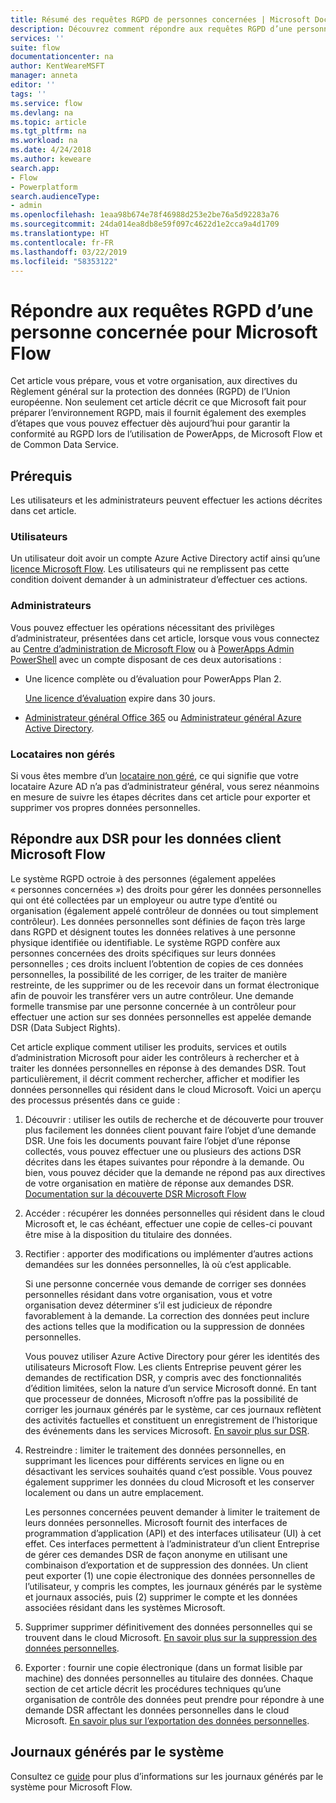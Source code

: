 ```yaml
---
title: Résumé des requêtes RGPD de personnes concernées | Microsoft Docs
description: Découvrez comment répondre aux requêtes RGPD d’une personne concernée pour Microsoft Flow.
services: ''
suite: flow
documentationcenter: na
author: KentWeareMSFT
manager: anneta
editor: ''
tags: ''
ms.service: flow
ms.devlang: na
ms.topic: article
ms.tgt_pltfrm: na
ms.workload: na
ms.date: 4/24/2018
ms.author: keweare
search.app:
- Flow
- Powerplatform
search.audienceType:
- admin
ms.openlocfilehash: 1eaa98b674e78f46988d253e2be76a5d92283a76
ms.sourcegitcommit: 24da014ea8db8e59f097c4622d1e2cca9a4d1709
ms.translationtype: HT
ms.contentlocale: fr-FR
ms.lasthandoff: 03/22/2019
ms.locfileid: "58353122"
---
```

# <a name="responding-to-gdpr-data-subject-requests-for-microsoft-flow"></a>Répondre aux requêtes RGPD d’une personne concernée pour Microsoft Flow

Cet article vous prépare, vous et votre organisation, aux directives du Règlement général sur la protection des données (RGPD) de l’Union européenne. Non seulement cet article décrit ce que Microsoft fait pour préparer l’environnement RGPD, mais il fournit également des exemples d’étapes que vous pouvez effectuer dès aujourd’hui pour garantir la conformité au RGPD lors de l’utilisation de PowerApps, de Microsoft Flow et de Common Data Service.

## <a name="prerequisites"></a>Prérequis

Les utilisateurs et les administrateurs peuvent effectuer les actions décrites dans cet article.

### <a name="users"></a>Utilisateurs

Un utilisateur doit avoir un compte Azure Active Directory actif ainsi qu’une [licence Microsoft Flow](https://preview.flow.microsoft.com/pricing/). Les utilisateurs qui ne remplissent pas cette condition doivent demander à un administrateur d’effectuer ces actions.

### <a name="administrators"></a>Administrateurs

Vous pouvez effectuer les opérations nécessitant des privilèges d’administrateur, présentées dans cet article, lorsque vous vous connectez au [Centre d’administration de Microsoft Flow](https://admin.flow.microsoft.com/) ou à [PowerApps Admin PowerShell](https://go.microsoft.com/fwlink/?linkid=871804) avec un compte disposant de ces deux autorisations :

- Une licence complète ou d’évaluation pour PowerApps Plan 2.

    [Une licence d’évaluation](http://web.powerapps.com/trial) expire dans 30 jours.

- [Administrateur général Office 365](https://support.office.com/article/assign-admin-roles-in-office-365-for-business-eac4d046-1afd-4f1a-85fc-8219c79e1504) ou [Administrateur général Azure Active Directory](https://docs.microsoft.com/azure/active-directory/active-directory-assign-admin-roles-azure-portal).

### <a name="unmanaged-tenants"></a>Locataires non gérés
Si vous êtes membre d’un [locataire non géré](https://docs.microsoft.com/azure/active-directory/domains-admin-takeover), ce qui signifie que votre locataire Azure AD n’a pas d’administrateur général, vous serez néanmoins en mesure de suivre les étapes décrites dans cet article pour exporter et supprimer vos propres données personnelles. 

## <a name="responding-to-dsrs-for-microsoft-flow-customer-data"></a>Répondre aux DSR pour les données client Microsoft Flow

Le système RGPD octroie à des personnes (également appelées « personnes concernées ») des droits pour gérer les données personnelles qui ont été collectées par un employeur ou autre type d’entité ou organisation (également appelé contrôleur de données ou tout simplement contrôleur). Les données personnelles sont définies de façon très large dans RGPD et désignent toutes les données relatives à une personne physique identifiée ou identifiable. Le système RGPD confère aux personnes concernées des droits spécifiques sur leurs données personnelles ; ces droits incluent l’obtention de copies de ces données personnelles, la possibilité de les corriger, de les traiter de manière restreinte, de les supprimer ou de les recevoir dans un format électronique afin de pouvoir les transférer vers un autre contrôleur. Une demande formelle transmise par une personne concernée à un contrôleur pour effectuer une action sur ses données personnelles est appelée demande DSR (Data Subject Rights).

Cet article explique comment utiliser les produits, services et outils d’administration Microsoft pour aider les contrôleurs à rechercher et à traiter les données personnelles en réponse à des demandes DSR. Tout particulièrement, il décrit comment rechercher, afficher et modifier les données personnelles qui résident dans le cloud Microsoft. Voici un aperçu des processus présentés dans ce guide :

1. Découvrir : utiliser les outils de recherche et de découverte pour trouver plus facilement les données client pouvant faire l’objet d’une demande DSR. Une fois les documents pouvant faire l’objet d’une réponse collectés, vous pouvez effectuer une ou plusieurs des actions DSR décrites dans les étapes suivantes pour répondre à la demande. Ou bien, vous pouvez décider que la demande ne répond pas aux directives de votre organisation en matière de réponse aux demandes DSR. [Documentation sur la découverte DSR Microsoft Flow](gdpr-dsr-discovery.md)

1. Accéder : récupérer les données personnelles qui résident dans le cloud Microsoft et, le cas échéant, effectuer une copie de celles-ci pouvant être mise à la disposition du titulaire des données.

1. Rectifier : apporter des modifications ou implémenter d’autres actions demandées sur les données personnelles, là où c’est applicable.

    Si une personne concernée vous demande de corriger ses données personnelles résidant dans votre organisation, vous et votre organisation devez déterminer s’il est judicieux de répondre favorablement à la demande.  La correction des données peut inclure des actions telles que la modification ou la suppression de données personnelles.

    Vous pouvez utiliser Azure Active Directory pour gérer les identités des utilisateurs Microsoft Flow. Les clients Entreprise peuvent gérer les demandes de rectification DSR, y compris avec des fonctionnalités d’édition limitées, selon la nature d’un service Microsoft donné.  En tant que processeur de données, Microsoft n’offre pas la possibilité de corriger les journaux générés par le système, car ces journaux reflètent des activités factuelles et constituent un enregistrement de l’historique des événements dans les services Microsoft.  [En savoir plus sur DSR](https://docs.microsoft.com/microsoft-365/compliance/gdpr-dsr-azure).

1. Restreindre : limiter le traitement des données personnelles, en supprimant les licences pour différents services en ligne ou en désactivant les services souhaités quand c’est possible. Vous pouvez également supprimer les données du cloud Microsoft et les conserver localement ou dans un autre emplacement.

    Les personnes concernées peuvent demander à limiter le traitement de leurs données personnelles.  Microsoft fournit des interfaces de programmation d’application (API) et des interfaces utilisateur (UI) à cet effet.  Ces interfaces permettent à l’administrateur d’un client Entreprise de gérer ces demandes DSR de façon anonyme en utilisant une combinaison d’exportation et de suppression des données. Un client peut exporter (1) une copie électronique des données personnelles de l’utilisateur, y compris les comptes, les journaux générés par le système et journaux associés, puis (2) supprimer le compte et les données associées résidant dans les systèmes Microsoft.

1. Supprimer supprimer définitivement des données personnelles qui se trouvent dans le cloud Microsoft. [En savoir plus sur la suppression des données personnelles](gdpr-dsr-delete.md).

1. Exporter : fournir une copie électronique (dans un format lisible par machine) des données personnelles au titulaire des données. Chaque section de cet article décrit les procédures techniques qu’une organisation de contrôle des données peut prendre pour répondre à une demande DSR affectant les données personnelles dans le cloud Microsoft. [En savoir plus sur l’exportation des données personnelles](gdpr-dsr-export.md).

## <a name="system-generated-logs"></a>Journaux générés par le système

Consultez ce [guide](https://docs.microsoft.com/powerapps/administrator/powerapps-gdpr-dsr-guide-systemlogs) pour plus d’informations sur les journaux générés par le système pour Microsoft Flow.
